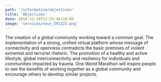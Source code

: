 ```yaml
---
path: '/information/objectives'
title: 'Objectives'
date: 2018-11-18T12:33:46+10:00
image: 'services/noun_591323.png'
---
```


The creation of a global community working toward a common goal. The implementation of a strong, unified virtual platform whose message of connectivity and openness contradicts the basic premises of violent extremist and terrorist rhetoric. The promotion of a healthy and active lifestyle, global interconnectivity and resiliency for individuals and communities impacted by trauma. One World Marathon will inspire people to see the benefits of working together as a global community and encourage others to develop similar projects.